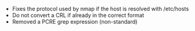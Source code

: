  * Fixes the protocol used by nmap if the host is resolved with /etc/hosts
 * Do not convert a CRL if already in the correct format
 * Removed a PCRE grep expression (non-standard)
